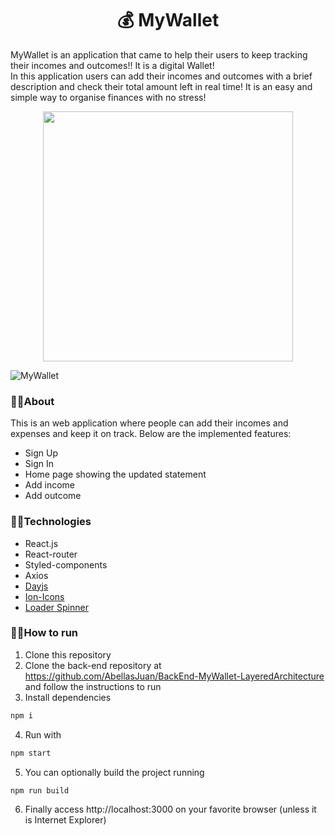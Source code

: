 <h1 align="center">💰 MyWallet</h1>

MyWallet is an application that came to help their users to keep tracking their incomes and outcomes!! It is a digital Wallet! <br/>
In this application users can add their incomes and outcomes with a brief description and check their total amount left in real time!
It is an easy and simple way to organise finances with no stress!

<p align="center"><img width="400px" src="/assets/my_wallet.gif" /></p>

![MyWallet](https://encurtador.com.br/hmnwx)

### 🔹🔹About

This is an web application where people can add their incomes and expenses and keep it on track. Below are the implemented features:

- Sign Up
- Sign In
- Home page showing the updated statement
- Add income
- Add outcome

### 🔹🔹Technologies

- React.js
- React-router
- Styled-components
- Axios
- <a href="https://www.npmjs.com/package/dayjs" target="_blank">Dayjs</a>
- <a href="https://www.npmjs.com/package/react-ionicons" target="_blank">Ion-Icons</a>
- <a href="https://www.npmjs.com/package/react-loader-spinner" target="_blank">Loader Spinner</a>

### 🔹🔹How to run

1. Clone this repository
2. Clone the back-end repository at https://github.com/AbellasJuan/BackEnd-MyWallet-LayeredArchitecture and follow the instructions to run
3. Install dependencies
```bash
npm i
```
4. Run with
```bash
npm start
```
5. You can optionally build the project running
```bash
npm run build
```
6. Finally access http://localhost:3000 on your favorite browser (unless it is Internet Explorer)
